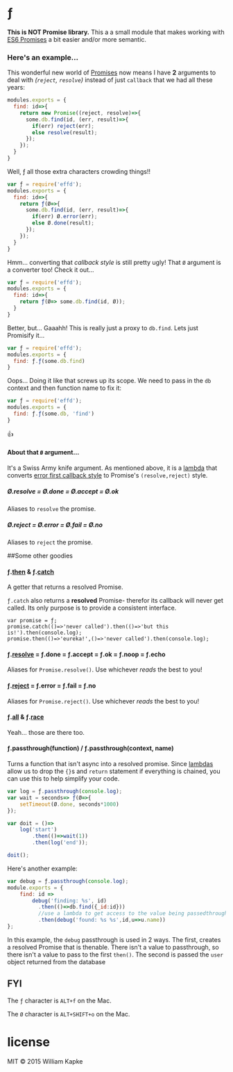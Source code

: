 ƒ
==

**This is NOT Promise library.** This a a small module that makes working with [ES6 Promises](https://developer.mozilla.org/en-US/docs/Web/JavaScript/Reference/Global_Objects/Promise) a bit easier and/or more semantic.

### Here's an example...
This wonderful new world of [Promises](https://developer.mozilla.org/en-US/docs/Web/JavaScript/Reference/Global_Objects/Promise)
now means I have **2** arguments to deal with _(`reject`, `resolve`)_ instead of just `callback` that we had all these years:
```javascript
modules.exports = {
  find: id=>{
    return new Promise((reject, resolve)=>{
      some.db.find(id, (err, result)=>{
        if(err) reject(err);
        else resolve(result);
      });
    });
  }
}
```

Well, ƒ all those extra characters crowding things!!
```javascript
var ƒ = require('effd');
modules.exports = {
  find: id=>{
    return ƒ(Ø=>{
      some.db.find(id, (err, result)=>{
        if(err) Ø.error(err);
        else Ø.done(result);
      });
    });
  }
}
```
Hmm… converting that _callback style_ is still pretty ugly! That `Ø` argument is a converter too! Check it out...
```javascript
var ƒ = require('effd');
modules.exports = {
  find: id=>{
    return ƒ(Ø=> some.db.find(id, Ø));
  }
}
```

Better, but... Gaaahh! This is really just a proxy to `db.find`. Lets just Promisify it...
```javascript
var ƒ = require('effd');
modules.exports = {
  find: ƒ.ƒ(some.db.find)
}
```
Oops... Doing it like that screws up its scope. We need to pass in the `db` context and then function name to fix it:
```javascript
var ƒ = require('effd');
modules.exports = {
  find: ƒ.ƒ(some.db, 'find')
}
```
👍

#### About that `Ø` argument...
It's a Swiss Army knife argument. As mentioned above, it is a [lambda](https://developer.mozilla.org/en-US/docs/Web/JavaScript/Reference/Functions/Arrow_functions) that converts [error first callback style](http://thenodeway.io/posts/understanding-error-first-callbacks) to Promise's `(resolve,reject)` style.

##### Ø.resolve = Ø.done = Ø.accept = Ø.ok
Aliases to `resolve` the promise.

##### Ø.reject = Ø.error = Ø.fail = Ø.no
Aliases to `reject` the promise.



##Some other goodies
#### ƒ.[then](https://developer.mozilla.org/en-US/docs/Web/JavaScript/Reference/Global_Objects/Promise/then) & ƒ.[catch](https://developer.mozilla.org/en-US/docs/Web/JavaScript/Reference/Global_Objects/Promise/catch)
A getter that returns a resolved Promise.

`ƒ.catch` also returns a **resolved** Promise- therefor its callback will never get called. Its only purpose is to provide a consistent interface.
```javacsript
var promise = ƒ;
promise.catch(()=>'never called').then(()=>'but this is!').then(console.log);
promise.then(()=>'eureka!',()=>'never called').then(console.log);
```

#### ƒ.[resolve](https://developer.mozilla.org/en-US/docs/Web/JavaScript/Reference/Global_Objects/Promise/resolve) = ƒ.done = ƒ.accept = ƒ.ok = ƒ.noop = ƒ.echo
Aliases for `Promise.resolve()`. Use whichever _reads_ the best to you!

#### ƒ.[reject](https://developer.mozilla.org/en-US/docs/Web/JavaScript/Reference/Global_Objects/Promise/reject) = ƒ.error = ƒ.fail = ƒ.no
Aliases for `Promise.reject()`. Use whichever _reads_ the best to you!

#### ƒ.[all](https://developer.mozilla.org/en-US/docs/Web/JavaScript/Reference/Global_Objects/Promise/all) & ƒ.[race](https://developer.mozilla.org/en-US/docs/Web/JavaScript/Reference/Global_Objects/Promise/race)
Yeah... those are there too.

#### ƒ.passthrough(function) / ƒ.passthrough(context, name)
Turns a function that isn't async into a resolved promise. Since [lambdas](https://developer.mozilla.org/en-US/docs/Web/JavaScript/Reference/Functions/Arrow_functions) allow us to drop the `{}`s and `return` statement if everything is chained, you can use this to help simplify your code.

```javascript
var log = ƒ.passthrough(console.log);
var wait = seconds=> ƒ(Ø=>{
    setTimeout(Ø.done, seconds*1000)
});

var doit = ()=>
    log('start')
        .then(()=>wait(1))
        .then(log('end'));

doit();
```

Here's another example:
```javascript
var debug = ƒ.passthrough(console.log);
module.exports = {
    find: id =>
        debug('finding: %s', id)
          .then(()=>db.find({_id:id}))
          //use a lambda to get access to the value being passedthrough!
          .then(debug('found: %s %s',id,u=>u.name))
};
```
In this example, the `debug` passthrough is used in 2 ways. The first, creates a resolved Promise that is thenable. There isn't a value to passthrough, so there isn't a value to pass to the first `then()`. The second is passed the `user` object returned from the database

## FYI
The `ƒ` character is `ALT+f` on the Mac.

The `Ø` character is `ALT+SHIFT+o` on the Mac.


license
=======
MIT © 2015 William Kapke


